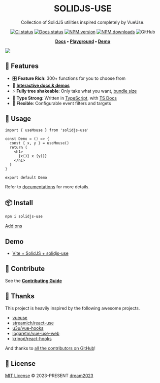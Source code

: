 <h1 align="center">SOLIDJS-USE</h1>

<div align="center">

Collection of SolidJS utilities inspired completely by VueUse.

[![CI status][github-ci-image]][github-ci-url] [![Docs status][github-docs-image]][github-docs-url] [![NPM version][npm-image]][npm-url] [![NPM downloads][download-image]][download-url] ![GitHub](https://img.shields.io/github/license/solidjs-use/solidjs-use?style=flat-square)

</div>

[github-ci-image]: https://github.com/solidjs-use/solidjs-use/actions/workflows/ci.yml/badge.svg
[github-ci-url]: https://github.com/solidjs-use/solidjs-use/actions/workflows/ci.yml
[github-docs-image]: https://github.com/solidjs-use/solidjs-use/actions/workflows/docs.yml/badge.svg
[github-docs-url]: https://github.com/solidjs-use/solidjs-use/actions/workflows/docs.yml
[npm-image]: https://img.shields.io/npm/v/solidjs-use?style=flat-square
[npm-url]: http://npmjs.org/package/solidjs-use
[download-image]: https://img.shields.io/npm/dm/solidjs-use?style=flat-square
[download-url]: https://npmjs.org/package/solidjs-use

<div align="center">

**[Docs](https://solidjs-use.github.io/solidjs-use/) • [Playground](https://solidjs-use.github.io/solidjs-use-playground/) • [Demo](https://github.com/solidjs-use/solidjs-use-vite-starter)**

</div>

[![](./show.png)](https://solidjs-use.github.io/solidjs-use)

## 🚀 Features

- 🎛 **Feature Rich**: 300+ functions for you to choose from
- 🎪 [**Interactive docs & demos**](https://solidjs-use.github.io/solidjs-use)
- ⚡ **Fully tree shakeable**: Only take what you want, [bundle size](https://solidjs-use.github.io/solidjs-use/export-size)
- 🦾 **Type Strong**: Written in [TypeScript](https://www.typescriptlang.org/), with [TS Docs](https://github.com/microsoft/tsdoc)
- 🔩 **Flexible**: Configurable event filters and targets

## 🦄 Usage

```tsx
import { useMouse } from 'solidjs-use'

const Demo = () => {
  const { x, y } = useMouse()
  return (
    <h1>
      {x()} x {y()}
    </h1>
  )
}

export default Demo
```

Refer to [documentations](https://solidjs-use.github.io/solidjs-use/) for more details.

## 📦 Install

```bash
npm i solidjs-use
```

[Add ons](https://solidjs-use.github.io/solidjs-use/add-ons.html)

## Demo

- [Vite + SolidJS + solidjs-use](https://github.com/solidjs-use/solidjs-use-vite-starter)

## 🧱 Contribute

See the [**Contributing Guide**](https://solidjs-use.github.io/solidjs-use/contributing)

## 🌸 Thanks

This project is heavily inspired by the following awesome projects.

- [vueuse](https://vueuse.org/)
- [streamich/react-use](https://github.com/streamich/react-use)
- [u3u/vue-hooks](https://github.com/u3u/vue-hooks)
- [logaretm/vue-use-web](https://github.com/logaretm/vue-use-web)
- [kripod/react-hooks](https://github.com/kripod/react-hooks)

And thanks to [all the contributors on GitHub](https://github.com/solidjs-use/solidjs-use/graphs/contributors)!

## 📄 License

[MIT License](https://github.com/solidjs-use/solidjs-use/blob/main/LICENSE) © 2023-PRESENT [dream2023](https://github.com/dream2023)
